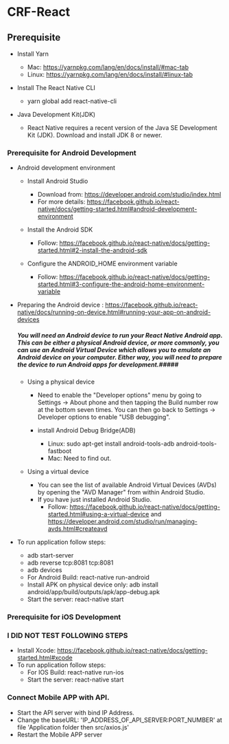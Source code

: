 # CRF-React

## Prerequisite ##

* Install Yarn
  * Mac: https://yarnpkg.com/lang/en/docs/install/#mac-tab
  * Linux: https://yarnpkg.com/lang/en/docs/install/#linux-tab

* Install The React Native CLI
  * yarn global add react-native-cli

* Java Development Kit(JDK)
  * React Native requires a recent version of the Java SE Development Kit (JDK). Download and install JDK 8 or newer.

### Prerequisite for Android Development ###

* Android development environment
  * Install Android Studio
    * Download from: https://developer.android.com/studio/index.html
    * For more details: https://facebook.github.io/react-native/docs/getting-started.html#android-development-environment

  * Install the Android SDK
    * Follow: https://facebook.github.io/react-native/docs/getting-started.html#2-install-the-android-sdk

  * Configure the ANDROID_HOME environment variable
    * Follow: https://facebook.github.io/react-native/docs/getting-started.html#3-configure-the-android-home-environment-variable

* Preparing the Android device : https://facebook.github.io/react-native/docs/running-on-device.html#running-your-app-on-android-devices
  ##### You will need an Android device to run your React Native Android app. This can be either a physical Android device, or more commonly, you can use an Android Virtual Device which allows you to emulate an Android device on your computer. Either way, you will need to prepare the device to run Android apps for development.#####

  * Using a physical device
    * Need to enable the "Developer options" menu by going to Settings → About phone and then tapping the Build number row at the bottom seven times. You can then go back to Settings → Developer options to enable "USB debugging".

    * install Android Debug Bridge(ADB)
      * Linux: sudo apt-get install android-tools-adb android-tools-fastboot
      * Mac: Need to find out.

  * Using a virtual device
    * You can see the list of available Android Virtual Devices (AVDs) by opening the "AVD Manager" from within Android Studio.
    * If you have just installed Android Studio.
      * Follow:
        https://facebook.github.io/react-native/docs/getting-started.html#using-a-virtual-device  and https://developer.android.com/studio/run/managing-avds.html#createavd

* To run application follow steps:
  * adb start-server
  * adb reverse tcp:8081 tcp:8081
  * adb devices
  * For Android Build: react-native run-android
  * Install APK on physical device only: adb install android/app/build/outputs/apk/app-debug.apk
  * Start the server: react-native start

### Prerequisite for iOS Development ###
  ### I DID NOT TEST FOLLOWING STEPS ###
  * Install Xcode: https://facebook.github.io/react-native/docs/getting-started.html#xcode
  * To run application follow steps:
    * For IOS Build: react-native run-ios
    * Start the server: react-native start

### Connect Mobile APP with API.
  * Start the API server with bind IP Address.
  * Change the baseURL: 'IP_ADDRESS_OF_API_SERVER:PORT_NUMBER' at file 'Application folder then src/axios.js'
  * Restart the Mobile APP server
